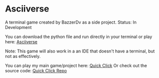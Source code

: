 # Asciiverse
A terminal game created by BazzerDv as a side project.
Status: In Development

You can download the python file and run directly in your terminal or play here: [Asciiverse](https://asciiversegame.github.io/asciiverse/)

Note: This game will also work in a an IDE that doesn't have a terminal, but not as effectively.

You can play my main game/project here: [Quick Click](https://quickclickgame.github.io/quickclick/)
Or check out the source code: [Quick Click Repo](https://github.com/QuickClickGame/quickclick)
